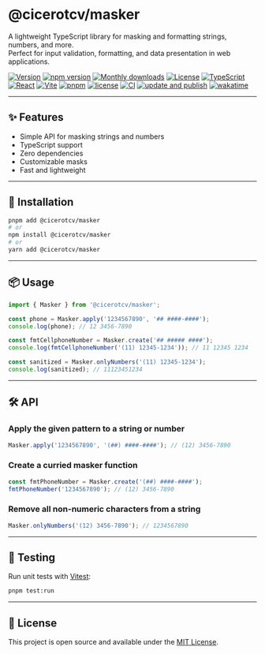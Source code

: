 # @cicerotcv/masker

A lightweight TypeScript library for masking and formatting strings, numbers, and more.  
Perfect for input validation, formatting, and data presentation in web applications.

[![Version](https://img.shields.io/github/v/release/cicerotcv/masker?label=version&color=blue)](https://github.com/cicerotcv/masker/releases)
[![npm version](https://img.shields.io/npm/v/@cicerotcv/masker?color=blue)](https://www.npmjs.com/package/@cicerotcv/masker)
[![Monthly downloads](https://img.shields.io/npm/dm/@cicerotcv/masker)](https://www.npmjs.com/package/@cicerotcv/masker)
[![License](https://img.shields.io/github/license/cicerotcv/masker?color=green)](LICENSE)
[![TypeScript](https://img.shields.io/badge/TypeScript-5.8-blue?logo=typescript)](https://www.typescriptlang.org/)
[![React](https://img.shields.io/badge/React-19-blue?logo=react)](https://reactjs.org/)
[![Vite](https://img.shields.io/badge/Vite-7-646CFF?logo=vite)](https://vitejs.dev/)
[![pnpm](https://img.shields.io/badge/pnpm-9-F69220?logo=pnpm)](https://pnpm.io/)
[![license](https://img.shields.io/npm/l/@cicerotcv/masker?color=green)](./LICENSE)
[![CI](https://github.com/cicerotcv/masker/actions/workflows/ci.yml/badge.svg)](https://github.com/cicerotcv/masker/actions/workflows/ci.yml)
[![update and publish](https://github.com/cicerotcv/masker/actions/workflows/update-and-publish.yml/badge.svg)](https://github.com/cicerotcv/masker/actions/workflows/update-and-publish.yml)
[![wakatime](https://wakatime.com/badge/user/6b9e0525-e35c-4896-bb9c-db75b3501e3c/project/11091876-8e6f-40ae-935e-cd3cacdcfd3c.svg)](https://wakatime.com/badge/user/6b9e0525-e35c-4896-bb9c-db75b3501e3c/project/11091876-8e6f-40ae-935e-cd3cacdcfd3c)

---

## ✨ Features

- Simple API for masking strings and numbers
- TypeScript support
- Zero dependencies
- Customizable masks
- Fast and lightweight

---

## 🚀 Installation

```bash
pnpm add @cicerotcv/masker
# or
npm install @cicerotcv/masker
# or
yarn add @cicerotcv/masker
```

---

## 📦 Usage

```typescript
import { Masker } from '@cicerotcv/masker';

const phone = Masker.apply('1234567890', '## ####-####');
console.log(phone); // 12 3456-7890

const fmtCellphoneNumber = Masker.create('## ##### ####');
console.log(fmtCellphoneNumber('(11) 12345-1234')); // 11 12345 1234

const sanitized = Masker.onlyNumbers('(11) 12345-1234');
console.log(sanitized); // 11123451234
```

---

## 🛠 API

### Apply the given pattern to a string or number

```ts
Masker.apply('1234567890', '(##) ####-####'); // (12) 3456-7890
```

### Create a curried masker function

```ts
const fmtPhoneNumber = Masker.create('(##) ####-####');
fmtPhoneNumber('1234567890'); // (12) 3456-7890
```

### Remove all non-numeric characters from a string

```ts
Masker.onlyNumbers('(12) 3456-7890'); // 1234567890
```

---

## 🧪 Testing

Run unit tests with [Vitest](https://vitest.dev):

```bash
pnpm test:run
```

---

## 📄 License

This project is open source and available under the [MIT License](LICENSE).



